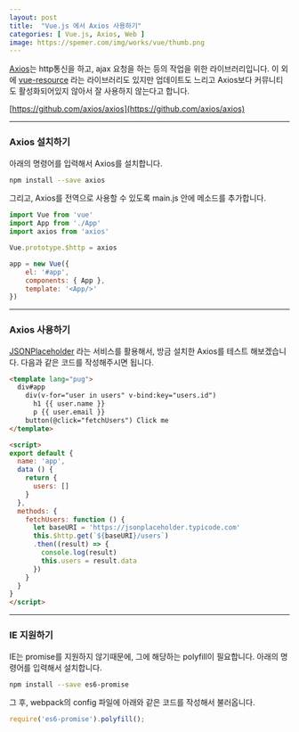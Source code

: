 ```yaml
---
layout: post
title:  "Vue.js 에서 Axios 사용하기"
categories: [ Vue.js, Axios, Web ]
image: https://spemer.com/img/works/vue/thumb.png
---
```


[Axios](https://github.com/axios/axios)는 http통신을 하고, ajax 요청을 하는 등의 작업을 위한 라이브러리입니다. 이 외에 [vue-resource](https://github.com/pagekit/vue-resource) 라는 라이브러리도 있지만 업데이트도 느리고 Axios보다 커뮤니티도 활성화되어있지 않아서 잘 사용하지 않는다고 합니다.

[https://github.com/axios/axios](https://github.com/axios/axios)

---

### Axios 설치하기

아래의 명령어를 입력해서 Axios를 설치합니다.

```bash
npm install --save axios
```

그리고, Axios를 전역으로 사용할 수 있도록 main.js 안에 메소드를 추가합니다.

```javascript
import Vue from 'vue'
import App from './App'
import axios from 'axios'

Vue.prototype.$http = axios

app = new Vue({
    el: '#app',
    components: { App },
    template: '<App/>'
})
```

---

### Axios 사용하기

[JSONPlaceholder](https://jsonplaceholder.typicode.com/) 라는 서비스를 활용해서, 방금 설치한 Axios를 테스트 해보겠습니다. 다음과 같은 코드를 작성해주시면 됩니다.

```html
<template lang="pug">
  div#app
    div(v-for="user in users" v-bind:key="users.id")
      h1 {{ user.name }}
      p {{ user.email }}
    button(@click="fetchUsers") Click me
</template>

<script>
export default {
  name: 'app',
  data () {
    return {
      users: []
    }
  },
  methods: {
    fetchUsers: function () {
      let baseURI = 'https://jsonplaceholder.typicode.com'
      this.$http.get(`${baseURI}/users`)
      .then((result) => {
        console.log(result)
        this.users = result.data
      })
    }
  }
}
</script>
```

---

### IE 지원하기

IE는 promise를 지원하지 않기때문에, 그에 해당하는 polyfill이 필요합니다. 아래의 명령어를 입력해서 설치합니다.

```bash
npm install --save es6-promise
```

그 후, webpack의 config 파일에 아래와 같은 코드를 작성해서 불러옵니다.

```javascript
require('es6-promise').polyfill();
```
